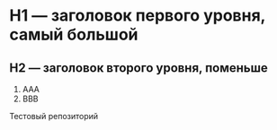 # H1 — заголовок первого уровня, самый большой
## H2 — заголовок второго уровня, поменьше

1. AAA
2. BBB


Тестовый репозиторий